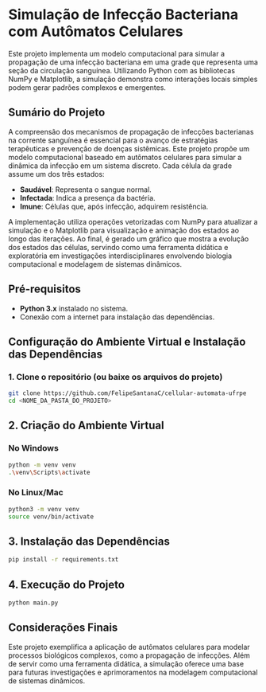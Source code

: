 # Simulação de Infecção Bacteriana com Autômatos Celulares

Este projeto implementa um modelo computacional para simular a propagação de uma infecção bacteriana em uma grade que representa uma seção da circulação sanguínea. Utilizando Python com as bibliotecas NumPy e Matplotlib, a simulação demonstra como interações locais simples podem gerar padrões complexos e emergentes.

## Sumário do Projeto

A compreensão dos mecanismos de propagação de infecções bacterianas na corrente sanguínea é essencial para o avanço de estratégias terapêuticas e prevenção de doenças sistêmicas. Este projeto propõe um modelo computacional baseado em autômatos celulares para simular a dinâmica da infecção em um sistema discreto. Cada célula da grade assume um dos três estados:
- **Saudável**: Representa o sangue normal.
- **Infectada**: Indica a presença da bactéria.
- **Imune**: Células que, após infecção, adquirem resistência.

A implementação utiliza operações vetorizadas com NumPy para atualizar a simulação e o Matplotlib para visualização e animação dos estados ao longo das iterações. Ao final, é gerado um gráfico que mostra a evolução dos estados das células, servindo como uma ferramenta didática e exploratória em investigações interdisciplinares envolvendo biologia computacional e modelagem de sistemas dinâmicos.

## Pré-requisitos

- **Python 3.x** instalado no sistema.
- Conexão com a internet para instalação das dependências.

## Configuração do Ambiente Virtual e Instalação das Dependências

### 1. Clone o repositório (ou baixe os arquivos do projeto)

```bash
git clone https://github.com/FelipeSantanaC/cellular-automata-ufrpe
cd <NOME_DA_PASTA_DO_PROJETO>
```

## 2. Criação do Ambiente Virtual

### No Windows

```bash
python -m venv venv
.\venv\Scripts\activate
```

### No Linux/Mac

```bash
python3 -m venv venv
source venv/bin/activate
```

## 3. Instalação das Dependências

```bash
pip install -r requirements.txt
```

## 4. Execução do Projeto

```bash
python main.py
```

## Considerações Finais

Este projeto exemplifica a aplicação de autômatos celulares para modelar processos biológicos complexos, como a propagação de infecções. Além de servir como uma ferramenta didática, a simulação oferece uma base para futuras investigações e aprimoramentos na modelagem computacional de sistemas dinâmicos.
